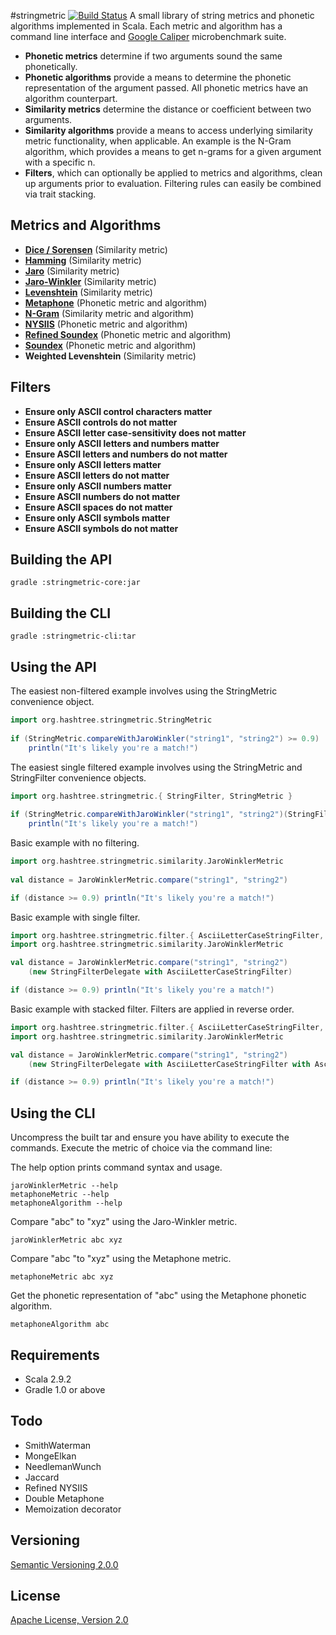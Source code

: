 #stringmetric [![Build Status](https://secure.travis-ci.org/rockymadden/stringmetric.png)](http://travis-ci.org/rockymadden/stringmetric)
A small library of string metrics and phonetic algorithms implemented in Scala. Each metric and algorithm has a command line interface and [Google Caliper](http://code.google.com/p/caliper/) microbenchmark suite.

* __Phonetic metrics__ determine if two arguments sound the same phonetically. 
* __Phonetic algorithms__ provide a means to determine the phonetic representation of the argument passed. All phonetic metrics have an algorithm counterpart. 
* __Similarity metrics__ determine the distance or coefficient between two arguments.
* __Similarity algorithms__ provide a means to access underlying similarity metric functionality, when applicable. An example is the N-Gram algorithm, which provides a means to get n-grams for a given argument with a specific n.
* __Filters__, which can optionally be applied to metrics and algorithms, clean up arguments prior to evaluation. Filtering rules can easily be combined via trait stacking.

## Metrics and Algorithms
* __[Dice / Sorensen](http://en.wikipedia.org/wiki/Dice%27s_coefficient)__ (Similarity metric)
* __[Hamming](http://en.wikipedia.org/wiki/Hamming_distance)__ (Similarity metric)
* __[Jaro](http://en.wikipedia.org/wiki/Jaro-Winkler_distance)__ (Similarity metric)
* __[Jaro-Winkler](http://en.wikipedia.org/wiki/Jaro-Winkler_distance)__ (Similarity metric)
* __[Levenshtein](http://en.wikipedia.org/wiki/Levenshtein_distance)__ (Similarity metric)
* __[Metaphone](http://en.wikipedia.org/wiki/Metaphone)__ (Phonetic metric and algorithm)
* __[N-Gram](http://en.wikipedia.org/wiki/N-gram)__ (Similarity metric and algorithm)
* __[NYSIIS](http://en.wikipedia.org/wiki/New_York_State_Identification_and_Intelligence_System)__ (Phonetic metric and algorithm)
* __[Refined Soundex](http://ntz-develop.blogspot.com/2011/03/phonetic-algorithms.html)__ (Phonetic metric and algorithm)
* __[Soundex](http://en.wikipedia.org/wiki/Soundex)__ (Phonetic metric and algorithm)
* __Weighted Levenshtein__ (Similarity metric)

## Filters
* __Ensure only ASCII control characters matter__
* __Ensure ASCII controls do not matter__
* __Ensure ASCII letter case-sensitivity does not matter__
* __Ensure only ASCII letters and numbers matter__
* __Ensure ASCII letters and numbers do not matter__
* __Ensure only ASCII letters matter__
* __Ensure ASCII letters do not matter__
* __Ensure only ASCII numbers matter__
* __Ensure ASCII numbers do not matter__
* __Ensure ASCII spaces do not matter__
* __Ensure only ASCII symbols matter__
* __Ensure ASCII symbols do not matter__

## Building the API
```shell
gradle :stringmetric-core:jar
```

## Building the CLI
```shell
gradle :stringmetric-cli:tar
```

## Using the API
The easiest non-filtered example involves using the StringMetric convenience object.
```scala
import org.hashtree.stringmetric.StringMetric
  
if (StringMetric.compareWithJaroWinkler("string1", "string2") >= 0.9) 
    println("It's likely you're a match!")
```

The easiest single filtered example involves using the StringMetric and StringFilter convenience objects.
```scala
import org.hashtree.stringmetric.{ StringFilter, StringMetric }
  
if (StringMetric.compareWithJaroWinkler("string1", "string2")(StringFilter.asciiLetterCase) >= 0.9) 
    println("It's likely you're a match!")
```

Basic example with no filtering.
```scala
import org.hashtree.stringmetric.similarity.JaroWinklerMetric  
  
val distance = JaroWinklerMetric.compare("string1", "string2")

if (distance >= 0.9) println("It's likely you're a match!")
```

Basic example with single filter.
```scala
import org.hashtree.stringmetric.filter.{ AsciiLetterCaseStringFilter, StringFilterDelegate }
import org.hashtree.stringmetric.similarity.JaroWinklerMetric

val distance = JaroWinklerMetric.compare("string1", "string2")
    (new StringFilterDelegate with AsciiLetterCaseStringFilter)

if (distance >= 0.9) println("It's likely you're a match!")
```

Basic example with stacked filter. Filters are applied in reverse order.
```scala
import org.hashtree.stringmetric.filter.{ AsciiLetterCaseStringFilter, AsciiLetterOnlyStringFilter, StringFilterDelegate }
import org.hashtree.stringmetric.similarity.JaroWinklerMetric

val distance = JaroWinklerMetric.compare("string1", "string2")
    (new StringFilterDelegate with AsciiLetterCaseStringFilter with AsciiLetterOnlyStringFilter)

if (distance >= 0.9) println("It's likely you're a match!")
```

## Using the CLI
Uncompress the built tar and ensure you have ability to execute the commands. Execute the metric of choice via the command line:

The help option prints command syntax and usage.
```shell
jaroWinklerMetric --help
metaphoneMetric --help
metaphoneAlgorithm --help
```

Compare "abc" to "xyz" using the Jaro-Winkler metric.
```shell
jaroWinklerMetric abc xyz
```

Compare "abc "to "xyz" using the Metaphone metric.
```shell
metaphoneMetric abc xyz
```

Get the phonetic representation of "abc" using the Metaphone phonetic algorithm.
```shell 
metaphoneAlgorithm abc
```

## Requirements
* Scala 2.9.2
* Gradle 1.0 or above

## Todo
* SmithWaterman
* MongeElkan
* NeedlemanWunch
* Jaccard
* Refined NYSIIS
* Double Metaphone
* Memoization decorator

## Versioning
[Semantic Versioning 2.0.0](http://semver.org/)

## License
[Apache License, Version 2.0](http://www.apache.org/licenses/LICENSE-2.0)